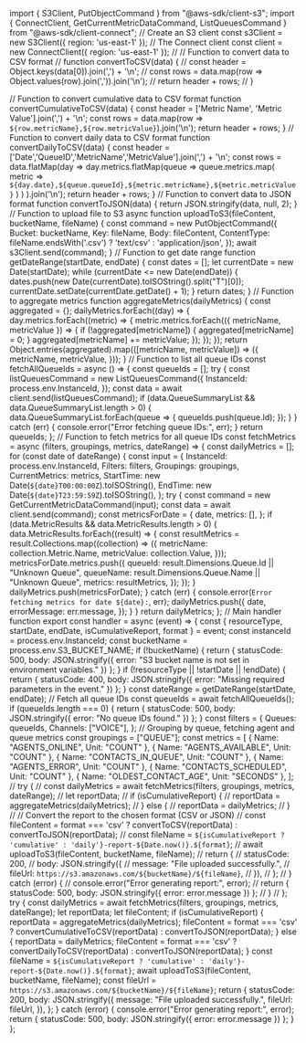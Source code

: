 

import { S3Client, PutObjectCommand } from "@aws-sdk/client-s3";
import { ConnectClient, GetCurrentMetricDataCommand, ListQueuesCommand } from "@aws-sdk/client-connect";
// Create an S3 client
const s3Client = new S3Client({ region: 'us-east-1' });
// The Connect client
const client = new ConnectClient({ region: 'us-east-1' });
// // Function to convert data to CSV format
// function convertToCSV(data) {
//  const header = Object.keys(data[0]).join(',') + '\n';
//  const rows = data.map(row => Object.values(row).join(',')).join('\n');
//  return header + rows;
// }

// Function to convert cumulative data to CSV format
function convertCumulativeToCSV(data) {
 const header = ['Metric Name', 'Metric Value'].join(',') + '\n';
 const rows = data.map(row => `${row.metricName},${row.metricValue}`).join('\n');
 return header + rows;
}
// Function to convert daily data to CSV format
function convertDailyToCSV(data) {
 const header = ['Date','QueueID','MetricName','MetricValue'].join(',') + '\n';
 const rows = data.flatMap(day =>
   day.metrics.flatMap(queue =>
     queue.metrics.map(
       metric =>
         `${day.date},${queue.queueId},${metric.metricName},${metric.metricValue}`
     )
   )
 ).join('\n');
 return header + rows;
}
// Function to convert data to JSON format
function convertToJSON(data) {
 return JSON.stringify(data, null, 2);
}
// Function to upload file to S3
async function uploadToS3(fileContent, bucketName, fileName) {
 const command = new PutObjectCommand({
   Bucket: bucketName,
   Key: fileName,
   Body: fileContent,
   ContentType: fileName.endsWith('.csv') ? 'text/csv' : 'application/json',
 });
 await s3Client.send(command);
}
// Function to get date range
function getDateRange(startDate, endDate) {
 const dates = [];
 let currentDate = new Date(startDate);
 while (currentDate <= new Date(endDate)) {
   dates.push(new Date(currentDate).toISOString().split("T")[0]);
   currentDate.setDate(currentDate.getDate() + 1);
 }
 return dates;
}
// Function to aggregate metrics
function aggregateMetrics(dailyMetrics) {
 const aggregated = {};
 dailyMetrics.forEach((day) => {
   day.metrics.forEach((metric) => {
     metric.metrics.forEach(({ metricName, metricValue }) => {
       if (!aggregated[metricName]) {
         aggregated[metricName] = 0;
       }
       aggregated[metricName] += metricValue;
     });
   });
 });
 return Object.entries(aggregated).map(([metricName, metricValue]) => ({
   metricName,
   metricValue,
 }));
}
// Function to list all queue IDs
const fetchAllQueueIds = async () => {
 const queueIds = [];
 try {
   const listQueuesCommand = new ListQueuesCommand({
     InstanceId: process.env.InstanceId,
   });
   const data = await client.send(listQueuesCommand);
   if (data.QueueSummaryList && data.QueueSummaryList.length > 0) {
     data.QueueSummaryList.forEach(queue => {
       queueIds.push(queue.Id);
     });
   }
 } catch (err) {
   console.error("Error fetching queue IDs:", err);
 }
 return queueIds;
};
// Function to fetch metrics for all queue IDs
const fetchMetrics = async (filters, groupings, metrics, dateRange) => {
 const dailyMetrics = [];
 for (const date of dateRange) {
   const input = {
     InstanceId: process.env.InstanceId,
     Filters: filters,
     Groupings: groupings,
     CurrentMetrics: metrics,
     StartTime: new Date(`${date}T00:00:00Z`).toISOString(),
     EndTime: new Date(`${date}T23:59:59Z`).toISOString(),
   };
   try {
     const command = new GetCurrentMetricDataCommand(input);
     const data = await client.send(command);
     const metricsForDate = {
       date,
       metrics: [],
     };
     if (data.MetricResults && data.MetricResults.length > 0) {
       data.MetricResults.forEach((result) => {
         const resultMetrics = result.Collections.map((collection) => ({
           metricName: collection.Metric.Name,
           metricValue: collection.Value,
         }));
         metricsForDate.metrics.push({
           queueId: result.Dimensions.Queue.Id || "Unknown Queue",
           queueName: result.Dimensions.Queue.Name || "Unknown Queue",
           metrics: resultMetrics,
         });
       });
     }
     dailyMetrics.push(metricsForDate);
   } catch (err) {
     console.error(`Error fetching metrics for date ${date}:`, err);
     dailyMetrics.push({
       date,
       errorMessage: err.message,
     });
   }
 }
 return dailyMetrics;
};
// Main handler function
export const handler = async (event) => {
 const { resourceType, startDate, endDate, isCumulativeReport, format } = event;
 const instanceId = process.env.InstanceId;
 const bucketName = process.env.S3_BUCKET_NAME;
 if (!bucketName) {
   return { statusCode: 500, body: JSON.stringify({ error: "S3 bucket name is not set in environment variables." }) };
 }
 if (!resourceType || !startDate || !endDate) {
   return { statusCode: 400, body: JSON.stringify({ error: "Missing required parameters in the event." }) };
 }
 const dateRange = getDateRange(startDate, endDate);
 // Fetch all queue IDs
 const queueIds = await fetchAllQueueIds();
 if (queueIds.length === 0) {
   return { statusCode: 500, body: JSON.stringify({ error: "No queue IDs found." }) };
 }
 const filters = {
   Queues: queueIds,
   Channels: ["VOICE"],
 };
 // Grouping by queue, fetching agent and queue metrics
 const groupings = ["QUEUE"];
 const metrics = [
   { Name: "AGENTS_ONLINE", Unit: "COUNT" },
   { Name: "AGENTS_AVAILABLE", Unit: "COUNT" },
   { Name: "CONTACTS_IN_QUEUE", Unit: "COUNT" },
   { Name: "AGENTS_ERROR", Unit: "COUNT" },
   { Name: "CONTACTS_SCHEDULED", Unit: "COUNT" },
   { Name: "OLDEST_CONTACT_AGE", Unit: "SECONDS" },
 ];
//  try {
//    const dailyMetrics = await fetchMetrics(filters, groupings, metrics, dateRange);
//    let reportData;
//    if (isCumulativeReport) {
//      reportData = aggregateMetrics(dailyMetrics);
//    } else {
//      reportData = dailyMetrics;
//    }
//    // Convert the report to the chosen format (CSV or JSON)
//    const fileContent = format === 'csv' ? convertToCSV(reportData) : convertToJSON(reportData);
//    const fileName = `${isCumulativeReport ? 'cumulative' : 'daily'}-report-${Date.now()}.${format}`;
//    await uploadToS3(fileContent, bucketName, fileName);
//    return {
//      statusCode: 200,
//      body: JSON.stringify({
//        message: "File uploaded successfully.",
//        fileUrl: `https://s3.amazonaws.com/${bucketName}/${fileName}`,
//      }),
//    };
//  } catch (error) {
//    console.error("Error generating report:", error);
//    return { statusCode: 500, body: JSON.stringify({ error: error.message }) };
//  }
// };
try {
   const dailyMetrics = await fetchMetrics(filters, groupings, metrics, dateRange);
   let reportData;
   let fileContent;
   if (isCumulativeReport) {
     reportData = aggregateMetrics(dailyMetrics);
     fileContent = format === 'csv' ? convertCumulativeToCSV(reportData) : convertToJSON(reportData);
   } else {
     reportData = dailyMetrics;
     fileContent = format === 'csv' ? convertDailyToCSV(reportData) : convertToJSON(reportData);
   }
   const fileName = `${isCumulativeReport ? 'cumulative' : 'daily'}-report-${Date.now()}.${format}`;
   await uploadToS3(fileContent, bucketName, fileName);
   const fileUrl = `https://s3.amazonaws.com/${bucketName}/${fileName}`;
   return {
     statusCode: 200,
     body: JSON.stringify({
       message: "File uploaded successfully.",
       fileUrl: fileUrl,
     }),
   };
 } catch (error) {
   console.error("Error generating report:", error);
   return { statusCode: 500, body: JSON.stringify({ error: error.message }) };
 }
};
